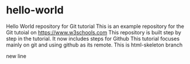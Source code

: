 # hello-world
Hello World repository for Git tutorial
This is an example repository for the Git tutoial on
https://www.w3schools.com
This repository is built step by step in the tutorial.
It now includes steps for Github
This tutorial focuses mainly on git and using github as its remote.
This is html-skeleton branch

new line